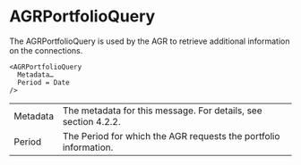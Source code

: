 # AGRPortfolioQuery

The AGRPortfolioQuery is used by the AGR to retrieve additional information on the connections.

```
<AGRPortfolioQuery
  Metadata…
  Period = Date
/>
```

|          |                                                                  |
|----------|------------------------------------------------------------------|
| Metadata | The metadata for this message. For details, see section 4.2.2.   |
| Period   | The Period for which the AGR requests the portfolio information. |
